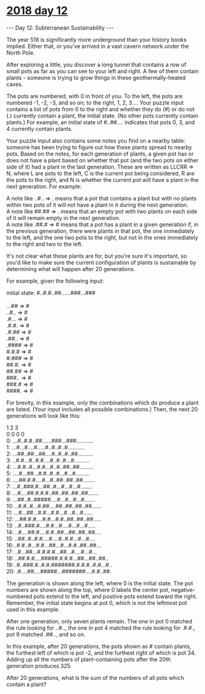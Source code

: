 # [2018 day 12](https://adventofcode.com/2018/day/12)

--- Day 12: Subterranean Sustainability ---

The year 518 is significantly more underground than your history books implied.  Either that, or you've arrived in a vast cavern network under the North Pole.

After exploring a little, you discover a long tunnel that contains a row of small pots as far as you can see to your left and right.  A few of them contain plants - someone is trying to grow things in these geothermally-heated caves.

The pots are numbered, with 0 in front of you.  To the left, the pots are numbered -1, -2, -3, and so on; to the right, 1, 2, 3.... Your puzzle input contains a list of pots from 0 to the right and whether they do (#) or do not (.) currently contain a plant, the initial state. (No other pots currently contain plants.) For example, an initial state of #..##.... indicates that pots 0, 3, and 4 currently contain plants.

Your puzzle input also contains some notes you find on a nearby table: someone has been trying to figure out how these plants spread to nearby pots.  Based on the notes, for each generation of plants, a given pot has or does not have a plant based on whether that pot (and the two pots on either side of it) had a plant in the last generation. These are written as LLCRR => N, where L are pots to the left, C is the current pot being considered, R are the pots to the right, and N is whether the current pot will have a plant in the next generation. For example:

A note like ..#.. => . means that a pot that contains a plant but with no plants within two pots of it will not have a plant in it during the next generation.\
A note like ##.## => . means that an empty pot with two plants on each side of it will remain empty in the next generation.\
A note like .##.# => # means that a pot has a plant in a given generation if, in the previous generation, there were plants in that pot, the one immediately to the left, and the one two pots to the right, but not in the ones immediately to the right and two to the left.

It's not clear what these plants are for, but you're sure it's important, so you'd like to make sure the current configuration of plants is sustainable by determining what will happen after 20 generations.

For example, given the following input:

initial state: #..#.#..##......###...###\
\
...## => #\
..#.. => #\
.#... => #\
.#.#. => #\
.#.## => #\
.##.. => #\
.#### => #\
#.#.# => #\
#.### => #\
##.#. => #\
##.## => #\
###.. => #\
###.# => #\
####. => #

For brevity, in this example, only the combinations which do produce a plant are listed. (Your input includes all possible combinations.) Then, the next 20 generations will look like this:

1         2         3     \
       0         0         0         0     \
 0: ...#..#.#..##......###...###...........\
 1: ...#...#....#.....#..#..#..#...........\
 2: ...##..##...##....#..#..#..##..........\
 3: ..#.#...#..#.#....#..#..#...#..........\
 4: ...#.#..#...#.#...#..#..##..##.........\
 5: ....#...##...#.#..#..#...#...#.........\
 6: ....##.#.#....#...#..##..##..##........\
 7: ...#..###.#...##..#...#...#...#........\
 8: ...#....##.#.#.#..##..##..##..##.......\
 9: ...##..#..#####....#...#...#...#.......\
10: ..#.#..#...#.##....##..##..##..##......\
11: ...#...##...#.#...#.#...#...#...#......\
12: ...##.#.#....#.#...#.#..##..##..##.....\
13: ..#..###.#....#.#...#....#...#...#.....\
14: ..#....##.#....#.#..##...##..##..##....\
15: ..##..#..#.#....#....#..#.#...#...#....\
16: .#.#..#...#.#...##...#...#.#..##..##...\
17: ..#...##...#.#.#.#...##...#....#...#...\
18: ..##.#.#....#####.#.#.#...##...##..##..\
19: .#..###.#..#.#.#######.#.#.#..#.#...#..\
20: .#....##....#####...#######....#.#..##.

The generation is shown along the left, where 0 is the initial state.  The pot numbers are shown along the top, where 0 labels the center pot, negative-numbered pots extend to the left, and positive pots extend toward the right. Remember, the initial state begins at pot 0, which is not the leftmost pot used in this example.

After one generation, only seven plants remain.  The one in pot 0 matched the rule looking for ..#.., the one in pot 4 matched the rule looking for .#.#., pot 9 matched .##.., and so on.

In this example, after 20 generations, the pots shown as # contain plants, the furthest left of which is pot -2, and the furthest right of which is pot 34. Adding up all the numbers of plant-containing pots after the 20th generation produces 325.

After 20 generations, what is the sum of the numbers of all pots which contain a plant?